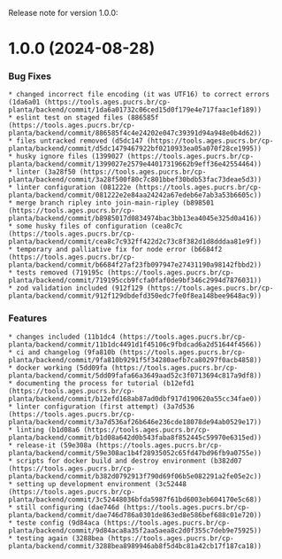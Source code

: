 Release note for version 1.0.0:
# 1.0.0 (2024-08-28)

### Bug Fixes

    * changed incorrect file encoding (it was UTF16) to correct errors (1da6a01 (https://tools.ages.pucrs.br/cp-planta/backend/commit/1da6a01732c06ced15d0f179e4e717faac1ef189))
    * eslint test on staged files (886585f (https://tools.ages.pucrs.br/cp-planta/backend/commit/886585f4c4e24202e047c39391d94a948e0b4d62))        
    * files untracked removed (d5dc147 (https://tools.ages.pucrs.br/cp-planta/backend/commit/d5dc1479467922bf0210933ea05a070f28ce1995))
    * husky ignore files (1399027 (https://tools.ages.pucrs.br/cp-planta/backend/commit/1399027e2579e44017319662b9eff36e42554464))
    * linter (3a28f50 (https://tools.ages.pucrs.br/cp-planta/backend/commit/3a28f500f80c7c801bbef30bdb53fac73deae5d3))
    * linter configuration (081222e (https://tools.ages.pucrs.br/cp-planta/backend/commit/081222e2e84aa24242a67edeb6e7ab3a53b6605c))
    * merge branch ripley into join-main-ripley (b898501 (https://tools.ages.pucrs.br/cp-planta/backend/commit/b8985017d0834974bac3bb13ea4045e325d0a416))
    * some husky files of configuration (cea8c7c (https://tools.ages.pucrs.br/cp-planta/backend/commit/cea8c7c932ff422d2c73c8f382d1d8dddaa81e9f))  
    * temporary and palliative fix for node error (b6684f2 (https://tools.ages.pucrs.br/cp-planta/backend/commit/b6684f27af23fb097947e27431190a98142fbbd2))
    * tests removed (719195c (https://tools.ages.pucrs.br/cp-planta/backend/commit/719195ccb9fcfa0faf0de9bf346c2994d7876031))
    * zod validation included (912f129 (https://tools.ages.pucrs.br/cp-planta/backend/commit/912f129dbdefd350edc7fe0f8ea148bee9648ac9))

### Features

    * changes included (11b1dc4 (https://tools.ages.pucrs.br/cp-planta/backend/commit/11b1dc4491d1f45106c9fbdcad6a2d51644f4566))
    * ci and changelog (9fa810b (https://tools.ages.pucrs.br/cp-planta/backend/commit/9fa810b9291f5f34280aefb7ca80297f0acb4858))
    * docker working (5dd09fa (https://tools.ages.pucrs.br/cp-planta/backend/commit/5dd09fafa66a3649aad52c3f0713694c817a9df8))
    * documenting the process for tutorial (b12efd1 (https://tools.ages.pucrs.br/cp-planta/backend/commit/b12efd168ab87ad0dbf917d190620a55cc34fae0))
    * linter configuration (first attempt) (3a7d536 (https://tools.ages.pucrs.br/cp-planta/backend/commit/3a7d536af26b646e236cde18078de94ab0529e17))
    * linting (b1d08a6 (https://tools.ages.pucrs.br/cp-planta/backend/commit/b1d08a642d0b543faba8f852445c59970e6315ed))
    * release-it (59e308a (https://tools.ages.pucrs.br/cp-planta/backend/commit/59e308ac1b4f28935052c65fd47bd96fb9a0755e))
    * scripts for docker build and destroy environment (b382d07 (https://tools.ages.pucrs.br/cp-planta/backend/commit/b382d0792913f790d69f06b5e082291a2fe05e2c))
    * setting up development environment (3c52448 (https://tools.ages.pucrs.br/cp-planta/backend/commit/3c52448036bfda5987f61bd6003eb604170e5c68)) 
    * still configuring (dae746d (https://tools.ages.pucrs.br/cp-planta/backend/commit/dae746d786a0301de863ed8e586bef688c01e720))
    * teste config (9d84aca (https://tools.ages.pucrs.br/cp-planta/backend/commit/9d84aca8a35f2aa5aea8c2d0f355c7deb9e75925))
    * testing again (3288bea (https://tools.ages.pucrs.br/cp-planta/backend/commit/3288bea8989946ab8f5d4bc81a42cb17f187ca18))
